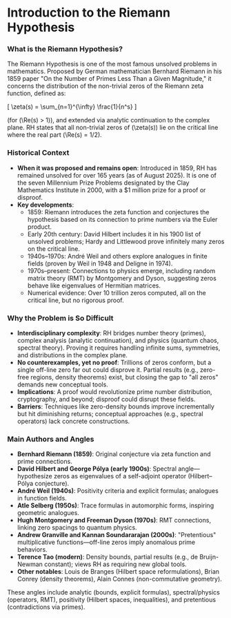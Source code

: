 # Introduction to the Riemann Hypothesis

### What is the Riemann Hypothesis?
The Riemann Hypothesis is one of the most famous unsolved problems in mathematics. Proposed by German mathematician Bernhard Riemann in his 1859 paper "On the Number of Primes Less Than a Given Magnitude," it concerns the distribution of the non-trivial zeros of the Riemann zeta function, defined as:

\[
\zeta(s) = \sum_{n=1}^{\infty} \frac{1}{n^s}
\]

(for \(\Re(s) > 1\)), and extended via analytic continuation to the complex plane. RH states that all non-trivial zeros of \(\zeta(s)\) lie on the critical line where the real part \(\Re(s) = 1/2\).

### Historical Context
- **When it was proposed and remains open**: Introduced in 1859, RH has remained unsolved for over 165 years (as of August 2025). It is one of the seven Millennium Prize Problems designated by the Clay Mathematics Institute in 2000, with a $1 million prize for a proof or disproof.
- **Key developments**:
  - 1859: Riemann introduces the zeta function and conjectures the hypothesis based on its connection to prime numbers via the Euler product.
  - Early 20th century: David Hilbert includes it in his 1900 list of unsolved problems; Hardy and Littlewood prove infinitely many zeros on the critical line.
  - 1940s–1970s: André Weil and others explore analogues in finite fields (proven by Weil in 1948 and Deligne in 1974).
  - 1970s–present: Connections to physics emerge, including random matrix theory (RMT) by Montgomery and Dyson, suggesting zeros behave like eigenvalues of Hermitian matrices.
  - Numerical evidence: Over 10 trillion zeros computed, all on the critical line, but no rigorous proof.

### Why the Problem is So Difficult
- **Interdisciplinary complexity**: RH bridges number theory (primes), complex analysis (analytic continuation), and physics (quantum chaos, spectral theory). Proving it requires handling infinite sums, symmetries, and distributions in the complex plane.
- **No counterexamples, yet no proof**: Trillions of zeros conform, but a single off-line zero far out could disprove it. Partial results (e.g., zero-free regions, density theorems) exist, but closing the gap to "all zeros" demands new conceptual tools.
- **Implications**: A proof would revolutionize prime number distribution, cryptography, and beyond; disproof could disrupt these fields.
- **Barriers**: Techniques like zero-density bounds improve incrementally but hit diminishing returns; conceptual approaches (e.g., spectral operators) lack concrete constructions.

### Main Authors and Angles
- **Bernhard Riemann (1859)**: Original conjecture via zeta function and prime connections.
- **David Hilbert and George Pólya (early 1900s)**: Spectral angle—hypothesize zeros as eigenvalues of a self-adjoint operator (Hilbert–Pólya conjecture).
- **André Weil (1940s)**: Positivity criteria and explicit formulas; analogues in function fields.
- **Atle Selberg (1950s)**: Trace formulas in automorphic forms, inspiring geometric analogues.
- **Hugh Montgomery and Freeman Dyson (1970s)**: RMT connections, linking zero spacings to quantum physics.
- **Andrew Granville and Kannan Soundararajan (2000s)**: "Pretentious" multiplicative functions—off-line zeros imply anomalous prime behaviors.
- **Terence Tao (modern)**: Density bounds, partial results (e.g., de Bruijn-Newman constant); views RH as requiring new global tools.
- **Other notables**: Louis de Branges (Hilbert space reformulations), Brian Conrey (density theorems), Alain Connes (non-commutative geometry).

These angles include analytic (bounds, explicit formulas), spectral/physics (operators, RMT), positivity (Hilbert spaces, inequalities), and pretentious (contradictions via primes).
